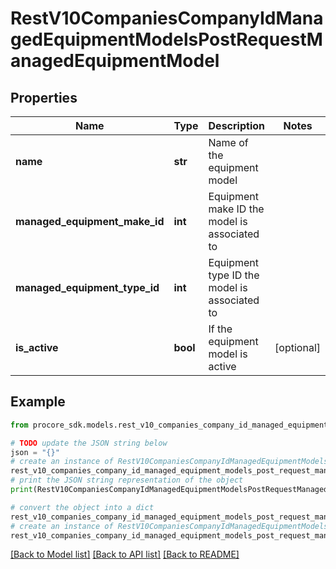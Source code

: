 # RestV10CompaniesCompanyIdManagedEquipmentModelsPostRequestManagedEquipmentModel


## Properties

Name | Type | Description | Notes
------------ | ------------- | ------------- | -------------
**name** | **str** | Name of the equipment model | 
**managed_equipment_make_id** | **int** | Equipment make ID the model is associated to | 
**managed_equipment_type_id** | **int** | Equipment type ID the model is associated to | 
**is_active** | **bool** | If the equipment model is active | [optional] 

## Example

```python
from procore_sdk.models.rest_v10_companies_company_id_managed_equipment_models_post_request_managed_equipment_model import RestV10CompaniesCompanyIdManagedEquipmentModelsPostRequestManagedEquipmentModel

# TODO update the JSON string below
json = "{}"
# create an instance of RestV10CompaniesCompanyIdManagedEquipmentModelsPostRequestManagedEquipmentModel from a JSON string
rest_v10_companies_company_id_managed_equipment_models_post_request_managed_equipment_model_instance = RestV10CompaniesCompanyIdManagedEquipmentModelsPostRequestManagedEquipmentModel.from_json(json)
# print the JSON string representation of the object
print(RestV10CompaniesCompanyIdManagedEquipmentModelsPostRequestManagedEquipmentModel.to_json())

# convert the object into a dict
rest_v10_companies_company_id_managed_equipment_models_post_request_managed_equipment_model_dict = rest_v10_companies_company_id_managed_equipment_models_post_request_managed_equipment_model_instance.to_dict()
# create an instance of RestV10CompaniesCompanyIdManagedEquipmentModelsPostRequestManagedEquipmentModel from a dict
rest_v10_companies_company_id_managed_equipment_models_post_request_managed_equipment_model_from_dict = RestV10CompaniesCompanyIdManagedEquipmentModelsPostRequestManagedEquipmentModel.from_dict(rest_v10_companies_company_id_managed_equipment_models_post_request_managed_equipment_model_dict)
```
[[Back to Model list]](../README.md#documentation-for-models) [[Back to API list]](../README.md#documentation-for-api-endpoints) [[Back to README]](../README.md)


